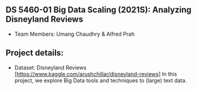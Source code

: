 ## DS 5460-01 Big Data Scaling (2021S): Analyzing Disneyland Reviews
- Team Members: Umang Chaudhry & Alfred Prah

## Project details:
- Dataset: Disneyland Reviews [https://www.kaggle.com/arushchillar/disneyland-reviews]
In this project, we explore Big Data tools and techniques to (large) text data. 
